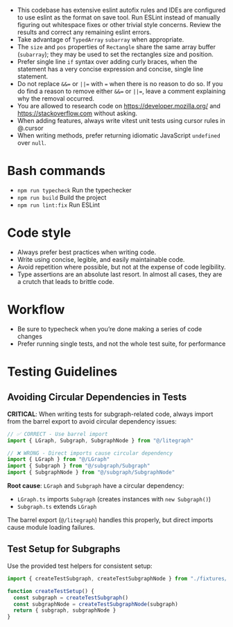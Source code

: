 - This codebase has extensive eslint autofix rules and IDEs are configured to use eslint as the format on save tool. Run ESLint instead of manually figuring out whitespace fixes or other trivial style concerns. Review the results and correct any remaining eslint errors.
- Take advantage of `TypedArray` `subarray` when appropriate.
- The `size` and `pos` properties of `Rectangle` share the same array buffer (`subarray`); they may be used to set the rectangles size and position.
- Prefer single line `if` syntax over adding curly braces, when the statement has a very concise expression and concise, single line statement.
- Do not replace `&&=` or `||=` with `=` when there is no reason to do so. If you do find a reason to remove either `&&=` or `||=`, leave a comment explaining why the removal occurred.
- You are allowed to research code on https://developer.mozilla.org/ and https://stackoverflow.com without asking.
- When adding features, always write vitest unit tests using cursor rules in @.cursor
- When writing methods, prefer returning idiomatic JavaScript `undefined` over `null`.

# Bash commands

- `npm run typecheck` Run the typechecker
- `npm run build` Build the project
- `npm run lint:fix` Run ESLint

# Code style

- Always prefer best practices when writing code.
- Write using concise, legible, and easily maintainable code.
- Avoid repetition where possible, but not at the expense of code legibility.
- Type assertions are an absolute last resort. In almost all cases, they are a crutch that leads to brittle code.

# Workflow

- Be sure to typecheck when you’re done making a series of code changes
- Prefer running single tests, and not the whole test suite, for performance

# Testing Guidelines

## Avoiding Circular Dependencies in Tests

**CRITICAL**: When writing tests for subgraph-related code, always import from the barrel export to avoid circular dependency issues:

```typescript
// ✅ CORRECT - Use barrel import
import { LGraph, Subgraph, SubgraphNode } from "@/litegraph"

// ❌ WRONG - Direct imports cause circular dependency
import { LGraph } from "@/LGraph"
import { Subgraph } from "@/subgraph/Subgraph" 
import { SubgraphNode } from "@/subgraph/SubgraphNode"
```

**Root cause**: `LGraph` and `Subgraph` have a circular dependency:
- `LGraph.ts` imports `Subgraph` (creates instances with `new Subgraph()`)
- `Subgraph.ts` extends `LGraph` 

The barrel export (`@/litegraph`) handles this properly, but direct imports cause module loading failures.

## Test Setup for Subgraphs

Use the provided test helpers for consistent setup:

```typescript
import { createTestSubgraph, createTestSubgraphNode } from "./fixtures/subgraphHelpers"

function createTestSetup() {
  const subgraph = createTestSubgraph()
  const subgraphNode = createTestSubgraphNode(subgraph)
  return { subgraph, subgraphNode }
}
```
